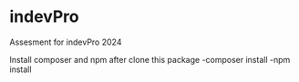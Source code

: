 # indevPro
Assesment for indevPro 2024

Install composer and npm after clone this package
-composer install
-npm install
